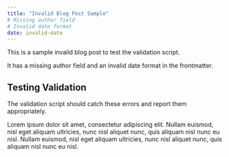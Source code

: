 ```yaml
---
title: "Invalid Blog Post Sample"
# Missing author field
# Invalid date format
date: invalid-date
---
```


This is a sample invalid blog post to test the validation script.

It has a missing author field and an invalid date format in the frontmatter.

## Testing Validation

The validation script should catch these errors and report them appropriately.

Lorem ipsum dolor sit amet, consectetur adipiscing elit. Nullam euismod, nisl eget aliquam ultricies, nunc nisl aliquet nunc, quis aliquam nisl nunc eu nisl. Nullam euismod, nisl eget aliquam ultricies, nunc nisl aliquet nunc, quis aliquam nisl nunc eu nisl. 